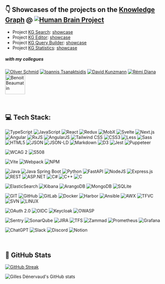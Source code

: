 
## 👇 Showcases of the projects on the [Knowledge Graph](https://kg.ebrains.eu "Knowledge Graph") @ [![Human Brain Project](https://avatars.githubusercontent.com/u/6715123?s=64&amp;v=4 "Human Brain Project")](https://github.com/HumanBrainProject, "Human Brain Project")

- Project [KG Search](https://github.com/HumanBrainProject/kg-search): [showcase](https://kg-search-ui.web.app)
- Project [KG Editor](https://github.com/HumanBrainProject/kg-editor): [showcase](https://kg-editor.web.app)
- Project [KG Query Builder](https://github.com/HumanBrainProject/kg-query-builder): [showcase](https://kg-query-builder.web.app)
- Project [KG Statistics](https://github.com/HumanBrainProject/kg-statistics): [showcase](https://kg-statistics.web.app)


##### *with my collegues*
[![Oliver Schmid](https://avatars.githubusercontent.com/u/1562016?s=64&amp;v=4 "Oliver Schmid")](https://github.com/olinux "Oliver Schmid")
[![Ioannis Tsanaktsidis](https://avatars.githubusercontent.com/u/7301890?s=64&amp;v=4 "Ioannis Tsanaktsidis")](https://github.com/ioannistsanaktsidis "Ioannis Tsanaktsidis")
[![David Kunzmann](https://avatars.githubusercontent.com/u/6317721?s=64&amp;v=4 "David Kunzmann")](https://github.com/joke1196 "David Kunzmann") 
[![Rémi Diana](https://avatars.githubusercontent.com/u/16917372?s=64&amp;v=4 "Rémi Diana")](https://github.com/remidiana "Rémi Diana")
[<img src="https://media.licdn.com/dms/image/C5603AQH6c6wvdfAcOA/profile-displayphoto-shrink_400_400/0/1579593516840?e=1718841600&amp;v=beta&amp;t=bBDT8ZQLDoIphuPUxhdc_ASFSXdw_A8uV37BuZ0x6WM" alt="Benoit Beaumatin" width="64" height="64" />](https://github.com/remidiana](https://www.linkedin.com/in/benoit-beaumatin-17313562/) "Benoit Beaumatin")


<br>

## 💻 Tech Stack:
![TypeScript](https://img.shields.io/badge/typescript-%23323330.svg?style=for-the-badge&logo=typescript&logoColor=%23F7DF1E) ![JavaScript](https://img.shields.io/badge/javascript-%23323330.svg?style=for-the-badge&logo=javascript&logoColor=%23F7DF1E) ![React](https://img.shields.io/badge/react-%230a7ea4.svg?style=for-the-badge&logo=react&logoColor=white) ![Redux](https://img.shields.io/badge/redux-%23764abc.svg?style=for-the-badge&logo=redux&logoColor=white) ![MobX](https://img.shields.io/badge/mobx-%23ef6a1c.svg?style=for-the-badge&logo=mobx&logoColor=white) ![Svelte](https://img.shields.io/badge/svelte-%23d43008.svg?style=for-the-badge&logo=svelte&logoColor=white) ![Next.js](https://img.shields.io/badge/next.js-%23323330.svg?style=for-the-badge&logo=next.js&logoColor=white) ![Angular](https://img.shields.io/badge/angular-%23dd0032.svg?style=for-the-badge&logo=angular&logoColor=white) ![RxJS](https://img.shields.io/badge/rxjs-%23d81b60.svg?style=for-the-badge&logo=rxjs&logoColor=white) ![AngularJS](https://img.shields.io/badge/angularjs-%23a6120c.svg?style=for-the-badge&logo=angular&logoColor=white) ![Tailwind CSS](https://img.shields.io/badge/tailwind_css-%2338bdf9.svg?style=for-the-badge&logo=tailwindcss&logoColor=white)  ![CSS3](https://img.shields.io/badge/css3-%231572B6.svg?style=for-the-badge&logo=css3&logoColor=white) ![Less](https://img.shields.io/badge/less-%231d365d.svg?style=for-the-badge&logo=less&logoColor=white) ![Sass](https://img.shields.io/badge/sass-%23cf649a.svg?style=for-the-badge&logo=sass&logoColor=white) ![HTML5](https://img.shields.io/badge/html5-%23E34F26.svg?style=for-the-badge&logo=html5&logoColor=white) ![JSON](https://img.shields.io/badge/json-%23323330.svg?style=for-the-badge&logo=json&logoColor=white) ![JSON-LD](https://img.shields.io/badge/json--ld-%230d479c.svg?style=for-the-badge&logo=json&logoColor=white) ![Markdown](https://img.shields.io/badge/markdown-%23000000.svg?style=for-the-badge&logo=markdown&logoColor=white) ![D3](https://img.shields.io/badge/d3-%23f6874c.svg?style=for-the-badge&logo=d3&logoColor=white) ![Jest](https://img.shields.io/badge/Jest-%2310910e.svg?style=for-the-badge&logo=jest&logoColor=white) ![Puppeteer](https://img.shields.io/badge/Puppeteer-%230ad8a3.svg?style=for-the-badge&logo=puppeteer&logoColor=white)

![WCAG 2](https://img.shields.io/badge/WCAG_2-%23005a9c.svg?style=for-the-badge&logo=w3c&logoColor=white) ![S508](https://img.shields.io/badge/S508-%23112f4e.svg?style=for-the-badge&logo=gsa&logoColor=white)

![Vite](https://img.shields.io/badge/vite-%23646cff.svg?style=for-the-badge&logo=vite&logoColor=white) ![Webpack](https://img.shields.io/badge/webpack-%231f72b3.svg?style=for-the-badge&logo=webpack&logoColor=white) ![NPM](https://img.shields.io/badge/NPM-%23CB3837.svg?style=for-the-badge&logo=npm&logoColor=white)

![Java](https://img.shields.io/badge/java-%23ED8B00.svg?style=for-the-badge&logo=openjdk&logoColor=white) ![Java Spring Boot](https://img.shields.io/badge/spring_boot-%236db33f.svg?style=for-the-badge&logo=springboot&logoColor=white) ![Python](https://img.shields.io/badge/python-3670A0?style=for-the-badge&logo=python&logoColor=ffdd54) ![FastAPI](https://img.shields.io/badge/fastapi-%23009485.svg?style=for-the-badge&logo=fastapi&logoColor=ffdd54) ![NodeJS](https://img.shields.io/badge/node.js-6DA55F?style=for-the-badge&logo=node.js&logoColor=white) ![Express.js](https://img.shields.io/badge/express.js-%23404d59.svg?style=for-the-badge&logo=express&logoColor=%2361DAFB) ![REST](https://img.shields.io/badge/rest-%230d479c.svg?style=for-the-badge&logo=rest&logoColor=white) ![ASP.NET](https://img.shields.io/badge/asp.net-%23512bd4.svg?style=for-the-badge&logo=asp.net&logoColor=white) ![C#](https://img.shields.io/badge/c%23-%23512bd4.svg?style=for-the-badge&logo=c%23&logoColor=white) ![C++](https://img.shields.io/badge/c++-%2300599C.svg?style=for-the-badge&logo=c%2B%2B&logoColor=white) ![C](https://img.shields.io/badge/c-%2300599C.svg?style=for-the-badge&logo=c&logoColor=white)

![ElasticSearch](https://img.shields.io/badge/ElasticSearch-%2303bfb4.svg?style=for-the-badge&logo=elasticsearch&logoColor=white) ![Kibana](https://img.shields.io/badge/Kibana-%23fec513.svg?style=for-the-badge&logo=elasticsearch&logoColor=white) ![ArangoDB](https://img.shields.io/badge/ArangoDB-%235b6f3e.svg?style=for-the-badge&logo=arangodb&logoColor=%23f6fa87) ![MongoDB](https://img.shields.io/badge/MongoDB-%234ea94b.svg?style=for-the-badge&logo=mongodb&logoColor=white) ![SQLite](https://img.shields.io/badge/sqlite-%2307405e.svg?style=for-the-badge&logo=sqlite&logoColor=white)

![GIT](https://img.shields.io/badge/Git-fc6d26?style=for-the-badge&logo=git&logoColor=white) ![GitHub](https://img.shields.io/badge/github-%23323330.svg?style=for-the-badge&logo=github&logoColor=white) ![GitLab](https://img.shields.io/badge/GitLab_CI-%23e24329.svg?style=for-the-badge&logo=gitlab&logoColor=white) ![Docker](https://img.shields.io/badge/Docker-%231d63ed.svg?style=for-the-badge&logo=docker&logoColor=white) ![Harbor](https://img.shields.io/badge/Harbor-%235fb932.svg?style=for-the-badge&logo=harbor&logoColor=white) ![Ansible](https://img.shields.io/badge/Ansible-%23323330.svg?style=for-the-badge&logo=ansible&logoColor=white) ![AWX](https://img.shields.io/badge/awx-%23323330.svg?style=for-the-badge&logo=ansible&logoColor=white) ![TFVC](https://img.shields.io/badge/tfvc-%23323330.svg?style=for-the-badge&logo=tfs&logoColor=white) ![SVN](https://img.shields.io/badge/svn-%23819cc9.svg?style=for-the-badge&logo=subversion&logoColor=white) ![LINUX](https://img.shields.io/badge/Linux-FCC624?style=for-the-badge&logo=linux&logoColor=black)

![OAuth 2.0](https://img.shields.io/badge/oauth_2.0-%23323330.svg?style=for-the-badge&logo=oauth_2&logoColor=white) ![OIDC](https://img.shields.io/badge/oidc-%23F59000.svg?style=for-the-badge&logo=openid&logoColor=white) ![Keycloak](https://img.shields.io/badge/Keycloak-%2300b8e2.svg?style=for-the-badge&logo=keycloak&logoColor=white) ![OWASP](https://img.shields.io/badge/owasp-%2398afc7.svg?style=for-the-badge&logo=owasp&logoColor=white)

![Sentry](https://img.shields.io/badge/Sentry-%23362d59.svg?style=for-the-badge&logo=sentry&logoColor=%23e1567c) ![SonarQube](https://img.shields.io/badge/SonarQube-%23290042.svg?style=for-the-badge&logo=sonarqube&logoColor=%23fd3556) ![JIRA](https://img.shields.io/badge/JIRA-%230050d3.svg?style=for-the-badge&logo=jira&logoColor=white) ![TFS](https://img.shields.io/badge/tfs-%23323330.svg?style=for-the-badge&logo=tfs&logoColor=white) ![Zammad](https://img.shields.io/badge/Zammad-%23ffcf09.svg?style=for-the-badge&logo=zammad&logoColor=white) ![Prometheus](https://img.shields.io/badge/Prometheus-%23e6522c.svg?style=for-the-badge&logo=prometheus&logoColor=white) ![Grafana](https://img.shields.io/badge/Grafana-%23ee5435.svg?style=for-the-badge&logo=grafana&logoColor=white)

![ChatGPT](https://img.shields.io/badge/ChatGPT-%23323330.svg?style=for-the-badge&logo=openai&logoColor=white) ![Slack](https://img.shields.io/badge/Slack-%23611f69.svg?style=for-the-badge&logo=slack&logoColor=white) ![Discord](https://img.shields.io/badge/Discord-%23404eed.svg?style=for-the-badge&logo=discord&logoColor=white) ![Notion](https://img.shields.io/badge/Notion-%23000000.svg?style=for-the-badge&logo=notion&logoColor=white) 


<br>

## 📁 GitHub Stats
[![GitHub Streak](https://streak-stats.demolab.com/?user=gdenervaud&theme=tokyonight&hide_border=true)](https://git.io/streak-stats)

![Gilles Dénervaud's GitHub stats](https://github-readme-stats.vercel.app/api?username=gdenervaud&show_icons=true&theme=tokyonight&hide_border=true)
